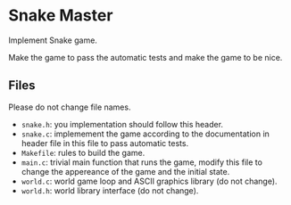 # Snake Master

Implement Snake game.

Make the game to pass the automatic tests and make the game to be nice.

## Files

Please do not change file names.

- `snake.h`: you implementation should follow this header.
- `snake.c`: implemement the game according to the documentation in header file  in this file to pass automatic tests.
- `Makefile`: rules to build the game.
- `main.c`: trivial main function that runs the game, modify this file to change the appereance of the game and the initial state.
- `world.c`: world game loop and ASCII graphics library (do not change).
- `world.h`: world library interface (do not change).
